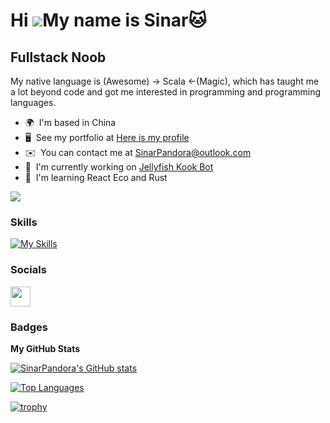 Hi ![](https://user-images.githubusercontent.com/18350557/176309783-0785949b-9127-417c-8b55-ab5a4333674e.gif)My name is Sinar🐱
==================================================================================================================================

Fullstack Noob
--------------

My native language is (Awesome) -> Scala <-(Magic), which has taught me a lot beyond code and got me interested in programming and programming languages.

* 🌍  I'm based in China
* 🖥️  See my portfolio at [Here is my profile](http://sinarpandora.github.io/)
* ✉️  You can contact me at [SinarPandora@outlook.com](mailto:SinarPandora@outlook.com)
* 🚀  I'm currently working on [Jellyfish Kook Bot](https://github.com/SinarPandora/Jellyfish)
* 🧠  I'm learning React Eco and Rust

<a href="https://www.github.com/SinarPandora" target="_blank" rel="noreferrer"><img
src="https://img.shields.io/github/followers/SinarPandora?logo=github&style=for-the-badge&color=0891b2&labelColor=1c1917" /></a>

### Skills

[![My Skills](https://skillicons.dev/icons?i=scala,java,cs,idea,vue,postgres,ts,angular,jenkins,elixir,nestjs,prisma&theme=dark&perline=6)](https://skillicons.dev)


### Socials

<p align="left"> <a href="https://www.github.com/SinarPandora" target="_blank" rel="noreferrer"><img src="https://raw.githubusercontent.com/danielcranney/readme-generator/main/public/icons/socials/github.svg" width="32" height="32" /></a></p>

### Badges

<b>My GitHub Stats</b>

<a href="http://www.github.com/SinarPandora"><img src="https://github-readme-stats.vercel.app/api?username=SinarPandora&show_icons=true&hide=&count_private=true&title_color=0891b2&text_color=ffffff&icon_color=0891b2&bg_color=1c1917&hide_border=true&show_icons=true" alt="SinarPandora's GitHub stats" /></a>

<a href="https://github.com/SinarPandora" align="left"><img src="https://github-readme-stats.vercel.app/api/top-langs/?username=SinarPandora&langs_count=10&title_color=0891b2&text_color=ffffff&icon_color=0891b2&bg_color=1c1917&hide_border=true&locale=en&custom_title=Top%20%Languages" alt="Top Languages" /></a>

[![trophy](https://github-profile-trophy.vercel.app/?username=SinarPandora)](https://github.com/ryo-ma/github-profile-trophy)
